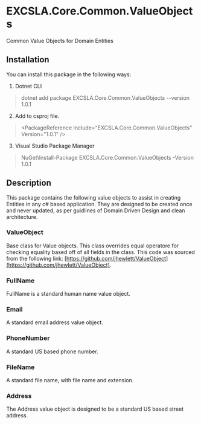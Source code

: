 # EXCSLA.Core.Common.ValueObjects

Common Value Objects for Domain Entities

## Installation
You can install this package in the following ways:

1. Dotnet CLI
> dotnet add package EXCSLA.Core.Common.ValueObjects --version 1.0.1

2. Add to csproj file.
> \<PackageReference Include="EXCSLA.Core.Common.ValueObjects" Version="1.0.1" /\>

3. Visual Studio Package Manager
> NuGet\Install-Package EXCSLA.Core.Common.ValueObjects -Version 1.0.1

## Description
This package contains the following value objects to assist in creating Entities in any c# based application. They are designed to be created once and never updated, as per guidlines of Domain Driven Design and clean architecture.

### ValueObject
Base class for Value objects. This class overrides equal operatore for checking equality based off of all fields in the class. This code was sourced from the following link:
[https://github.com/jhewlett/ValueObject](https://github.com/jhewlett/ValueObject).

### FullName
FullName is a standard human name value object.

### Email
A standard email address value object.

### PhoneNumber
A standard US based phone number.

### FileName
A standard file name, with file name and extension.

### Address
The Address value object is designed to be a standard US based street address.
